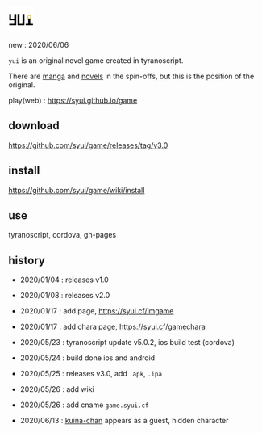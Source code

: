 <img src="./data/fgimage/logo.png" height="50" />

new : 2020/06/06

`yui` is an original novel game created in tyranoscript.

There are [manga](https://syui.github.io/manga) and [novels](https://syui.github.io/novel) in the spin-offs, but this is the position of the original.

play(web) : https://syui.github.io/game

## download

https://github.com/syui/game/releases/tag/v3.0

## install

https://github.com/syui/game/wiki/install

## use

tyranoscript, cordova, gh-pages

## history

- 2020/01/04 : releases v1.0

- 2020/01/08 : releases v2.0

- 2020/01/17 : add page, https://syui.cf/imgame

- 2020/01/17 : add chara page, https://syui.cf/gamechara

- 2020/05/23 : tyranoscript update v5.0.2, ios build test (cordova)

- 2020/05/24 : build done ios and android

- 2020/05/25 : releases v3.0, add `.apk`, `.ipa`

- 2020/05/26 : add wiki

- 2020/05/26 : add cname `game.syui.cf`

- 2020/06/13 : [kuina-chan](https://kuina.ch/others/license) appears as a guest, hidden character

